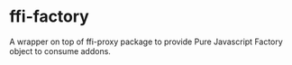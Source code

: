 # ffi-factory
A wrapper on top of ffi-proxy package to provide Pure Javascript Factory object to consume addons.
